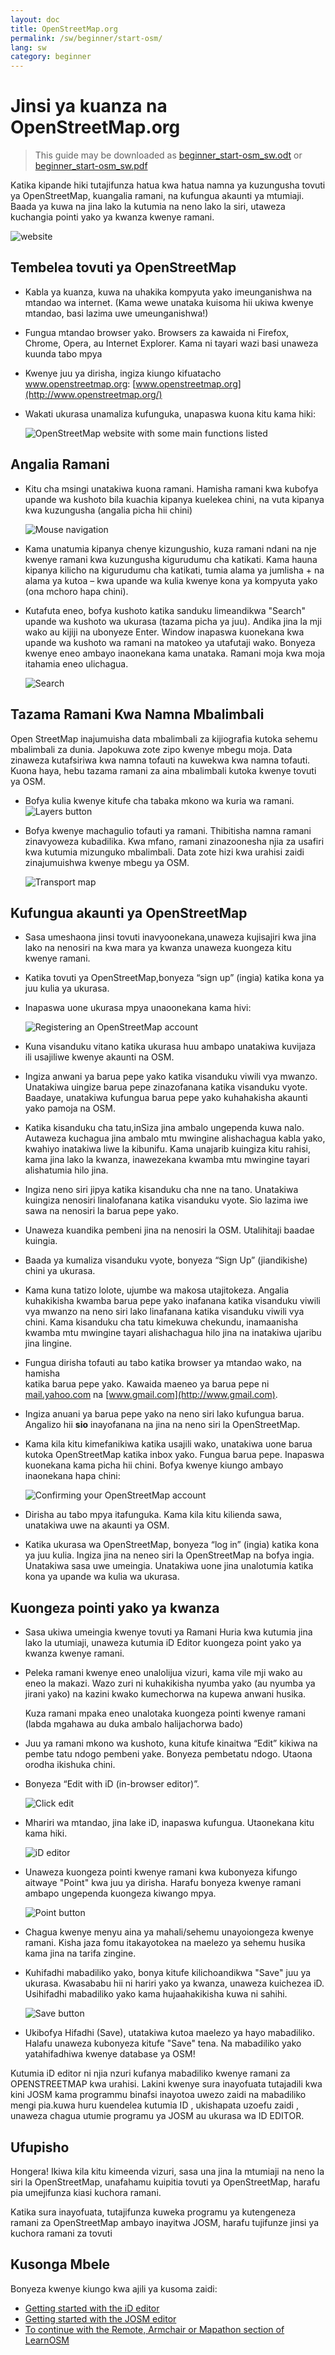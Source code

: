 ```yaml
---
layout: doc
title: OpenStreetMap.org
permalink: /sw/beginner/start-osm/
lang: sw
category: beginner
---
```


Jinsi ya kuanza na OpenStreetMap.org
====================================

> This guide may be downloaded as [beginner_start-osm_sw.odt](/files/beginner_start-osm_sw.odt) or [beginner_start-osm_sw.pdf](/files/beginner_start-osm_sw.pdf)

Katika kipande hiki tutajifunza hatua kwa hatua namna ya kuzungusha 
tovuti ya OpenStreetMap, kuangalia ramani, na kufungua akaunti ya 
mtumiaji. Baada ya kuwa na jina lako la kutumia na neno lako la siri, utaweza 
kuchangia pointi yako ya kwanza kwenye ramani.

![website][]

Tembelea tovuti ya OpenStreetMap
-------------------------------

-   Kabla ya kuanza, kuwa na uhakika kompyuta yako imeunganishwa  na mtandao wa internet. 
    (Kama wewe unataka kuisoma hii ukiwa kwenye mtandao, basi lazima uwe umeunganishwa!) 
-   Fungua mtandao browser yako. Browsers za kawaida ni Firefox, Chrome, Opera, au Internet 
    Explorer. Kama ni tayari wazi basi unaweza kuunda tabo mpya


-   Kwenye juu ya dirisha, ingiza kiungo kifuatacho www.openstreetmap.org:
    [www.openstreetmap.org](http://www.openstreetmap.org/)
-   Wakati ukurasa unamaliza kufunguka, unapaswa kuona kitu kama 
    hiki:


    ![OpenStreetMap website with some main functions listed][]

Angalia Ramani
----------------

-   Kitu cha msingi unatakiwa kuona ramani. Hamisha ramani kwa kubofya 
    upande wa kushoto bila kuachia kipanya kuelekea chini, na 
    vuta kipanya kwa kuzungusha (angalia picha hii chini)

    ![Mouse navigation][]

-   Kama unatumia kipanya chenye kizungushio, kuza ramani ndani na nje 
    kwenye ramani kwa kuzungusha kigurudumu cha katikati. Kama hauna 
    kipanya kilicho na kigurudumu cha katikati, tumia alama ya jumlisha + 
    na alama ya kutoa – kwa upande wa kulia kwenye kona ya kompyuta yako 
    (ona mchoro hapa chini). 

-   Kutafuta eneo, bofya kushoto katika sanduku limeandikwa "Search" upande 
    wa kushoto wa ukurasa (tazama picha ya juu). Andika jina la mji wako 
    au kijiji na ubonyeze Enter. Window inapaswa kuonekana kwa upande wa 
    kushoto wa ramani na matokeo ya utafutaji wako. Bonyeza kwenye eneo 
    ambayo inaonekana kama unataka. Ramani moja kwa moja itahamia eneo 
    ulichagua.

    ![Search][]
   


Tazama Ramani  Kwa Namna Mbalimbali
-----------------------------------

Open StreetMap inajumuisha data mbalimbali za kijiografia kutoka sehemu 
mbalimbali za dunia. Japokuwa zote zipo kwenye mbegu moja. Data zinaweza 
kutafsiriwa kwa namna tofauti na kuwekwa kwa namna tofauti. Kuona haya, 
hebu tazama ramani za aina mbalimbali kutoka kwenye tovuti ya OSM.

-   Bofya kulia kwenye kitufe cha tabaka mkono wa kuria wa ramani.
    ![Layers button][]

-   Bofya kwenye machagulio tofauti ya ramani. Thibitisha namna ramani 
    zinavyoweza kubadilika. Kwa mfano, ramani zinazoonesha njia za usafiri 
    kwa kutumia mizunguko mbalimbali. Data zote hizi kwa urahisi zaidi 
    zinajumuishwa kwenye mbegu ya OSM.

    ![Transport map][]

Kufungua akaunti ya OpenStreetMap
-------------------------------

-   Sasa umeshaona jinsi tovuti inavyoonekana,unaweza  kujisajiri kwa 
    jina lako na nenosiri na kwa mara ya kwanza unaweza kuongeza kitu 
    kwenye ramani.
    
-   Katika tovuti ya OpenStreetMap,bonyeza “sign up” (ingia) katika kona 
    ya juu kulia ya ukurasa.

-   Inapaswa uone ukurasa mpya unaoonekana kama hivi:

    ![Registering an OpenStreetMap account][]

-   Kuna visanduku vitano katika ukurasa huu ambapo unatakiwa kuvijaza  
    ili usajiliwe kwenye akaunti na OSM.

-   Ingiza anwani ya barua pepe yako katika visanduku viwili vya mwanzo. 
    Unatakiwa uingize barua pepe zinazofanana katika visanduku vyote. 
    Baadaye, unatakiwa kufungua barua pepe yako kuhahakisha akaunti 
    yako pamoja na OSM.

-   Katika kisanduku cha tatu,inSiza jina ambalo ungependa kuwa nalo. 
    Autaweza kuchagua jina ambalo mtu mwingine alishachagua kabla 
    yako, kwahiyo inatakiwa liwe la kibunifu. Kama unajarib kuingiza 
    kitu rahisi, kama jina lako la kwanza, inawezekana kwamba mtu 
    mwingine tayari alishatumia hilo jina.

-   Ingiza neno siri jipya katika kisanduku cha nne na tano. Unatakiwa 
    kuingiza nenosiri linalofanana katika visanduku vyote. Sio lazima 
    iwe sawa na nenosiri la barua pepe yako.

-   Unaweza kuandika pembeni jina na nenosiri la OSM. Utalihitaji baadae 
    kuingia.

-   Baada ya kumaliza visanduku vyote, bonyeza “Sign Up” (jiandikishe) 
    chini ya ukurasa.

-   Kama kuna tatizo lolote, ujumbe wa makosa utajitokeza. Angalia 
    kuhakikisha kwamba barua pepe yako inafanana katika visanduku 
    viwili vya mwanzo na neno siri lako linafanana katika visanduku 
    viwili vya chini. Kama kisanduku cha tatu kimekuwa chekundu,
    inamaanisha kwamba mtu mwingine tayari alishachagua hilo jina na 
    inatakiwa ujaribu jina lingine.

-   Fungua dirisha tofauti au tabo katika  browser ya mtandao wako, na hamisha  
    katika barua pepe yako. Kawaida maeneo ya barua pepe ni 
    [mail.yahoo.com](http://mail.yahoo.com) na [www.gmail.com](http://www.gmail.com).

-   Ingiza anuani ya barua pepe yako na neno siri lako kufungua barua. 
    Angalizo hii __sio__ inayofanana na jina na neno siri la OpenStreetMap. 

-   Kama kila kitu kimefanikiwa katika usajili wako, unatakiwa uone barua 
    kutoka OpenStreetMap katika inbox yako. Fungua barua pepe. Inapaswa 
    kuonekana kama picha hii chini. Bofya kwenye kiungo ambayo inaonekana 
    hapa chini:


    ![Confirming your OpenStreetMap account][]

-   Dirisha au tabo mpya itafunguka. Kama kila kitu kilienda sawa, 
    unatakiwa uwe na akaunti ya OSM.

-   Katika ukurasa wa OpenStreetMap, bonyeza “log in” (ingia) katika kona 
    ya juu kulia. Ingiza jina na neneo siri la OpenStreetMap na bofya ingia.
    Unatakiwa sasa uwe umeingia. Unatakiwa uone jina unalotumia katika kona 
    ya upande wa kulia wa ukurasa.

Kuongeza pointi yako ya kwanza
------------------------------

-   Sasa ukiwa umeingia kwenye tovuti ya Ramani Huria kwa kutumia jina 
    lako la utumiaji, unaweza kutumia iD Editor kuongeza point yako ya 
    kwanza kwenye ramani.

-   Peleka ramani kwenye eneo unalolijua vizuri, kama vile mji wako au eneo la makazi. Wazo zuri ni kuhakikisha nyumba     yako (au nyumba ya jirani yako) na kazini kwako kumechorwa na kupewa anwani husika.

    Kuza ramani mpaka eneo unalotaka kuongeza pointi kwenye ramani (labda mgahawa au duka ambalo halijachorwa bado)
   
-   Juu ya ramani mkono wa kushoto, kuna kitufe kinaitwa “Edit” kikiwa na pembe 
    tatu ndogo pembeni yake. Bonyeza pembetatu ndogo. Utaona orodha ikishuka chini.

-   Bonyeza “Edit with iD (in-browser editor)”. 

    ![Click edit][]
-   Mhariri wa mtandao, jina lake iD, inapaswa kufungua. Utaonekana kitu kama hiki.

    ![iD editor][]

-   Unaweza kuongeza pointi kwenye ramani kwa kubonyeza kifungo aitwaye "Point" 
    kwa juu ya dirisha. Harafu bonyeza kwenye ramani ambapo ungependa kuongeza 
    kiwango mpya.

    ![Point button][]    

-   Chagua kwenye menyu aina ya mahali/sehemu unayoiongeza kwenye ramani. Kisha jaza 
    fomu itakayotokea na maelezo ya sehemu husika kama jina na tarifa zingine.

-   Kuhifadhi mabadiliko yako, bonya kitufe kilichoandikwa "Save" juu ya ukurasa. 
    Kwasababu hii ni hariri yako ya kwanza, unaweza kuichezea iD. Usihifadhi mabadiliko 
    yako kama hujaahakikisha kuwa ni sahihi.

    ![Save button][]    
    
-   Ukibofya Hifadhi (Save), utatakiwa kutoa maelezo ya hayo mabadiliko. Halafu unaweza 
    kubonyeza kitufe "Save" tena. Na mabadiliko yako yatahifadhiwa kwenye database ya OSM!

<!-- link to iD editor chapter when ready -->

Kutumia iD editor ni njia nzuri kufanya mabadiliko kwenye ramani za OPENSTREETMAP kwa urahisi.
Lakini kwenye sura inayofuata tutajadili kwa kini JOSM kama programmu binafsi inayotoa uwezo 
zaidi na mabadiliko mengi pia.kuwa huru kuendelea kutumia ID , ukishapata uzoefu zaidi , unaweza 
chagua utumie programu ya JOSM au ukurasa wa ID EDITOR.


Ufupisho
--------

Hongera! Ikiwa kila kitu kimeenda vizuri, sasa una jina la mtumiaji na neno 
la siri  la OpenStreetMap, unafahamu kuipitia tovuti ya OpenStreetMap, 
harafu pia umejifunza kiasi kuchora ramani.

Katika sura inayofuata, tutajifunza kuweka programu ya kutengeneza ramani 
za OpenStreetMap ambayo inayitwa JOSM, harafu tujifunze jinsi ya kuchora 
ramani za tovuti

Kusonga Mbele
--------------
Bonyeza kwenye kiungo kwa ajili ya kusoma zaidi:  

*  [Getting started with the iD editor](/sw/editing/id-editor/)   
*  [Getting started with the JOSM editor](/sw/beginner/start-josm/) 
*  [To continue with the Remote, Armchair or Mapathon section of LearnOSM](/sw/coordination/remote/)  


[website]: /images/beginner/start-osm_website.png
[OpenStreetMap website with some main functions listed]: /images/beginner/osm-website-main-functions.png
[Mouse navigation]: /images/beginner/mouse-navigation.png
[Search]: /images/beginner/search.png
[Layers button]: /images/beginner/layers.png
[Transport map]: /images/beginner/transport-map.png
[Registering an OpenStreetMap account]: /images/beginner/registering-account.png
[Confirming your OpenStreetMap account]: /images/beginner/confirming-account.png
[Click edit]: /images/beginner/click-edit.png
[iD editor]: /images/beginner/id-editor.png
[Point button]: /images/beginner/point-button.png
[Save button]: /images/beginner/save-button.png
